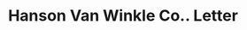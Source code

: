 ---
doi: 10.7916/D88G9XRS
date_other: '1920'
date_other_textual: '1920'
form: correspondence
genre:
- Letters (correspondence)
name:
- Hanson Van Winkle Co.
object_in_context_url: https://biggert.cul.columbia.edu/items/view/ave_biggert_00810
subject_hierarchical_geographic:
- Newark, New Jersey, United States
subject_name:
- Hanson Van Winkle Co.
title: Hanson Van Winkle Co.. Letter
sort_title: Hanson Van Winkle Co.. Letter
call_number: ave_biggert_00810
coordinates:
- 40.72422,-74.172574
pid: ave_biggert_00810
identifiers: ave_biggert_00810
thumbnail: https://derivativo-2.library.columbia.edu/iiif/2/ldpd:345475/full/!256,256/0/native.jpg
permalink: /biggert/ave_biggert_00810/
layout: iiif-image-page
---